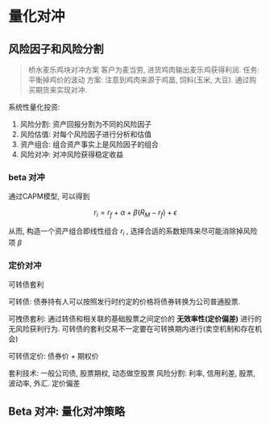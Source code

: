 # 量化对冲

## 风险因子和风险分割

> 桥水麦乐鸡块对冲方案
> 客户为麦当劳, 进货鸡肉输出麦乐鸡获得利润. 
> 任务: 平衡掉鸡价的波动
> 方案: 注意到鸡肉来源于鸡苗, 饲料(玉米, 大豆). 通过购买期货来实现对冲.

系统性量化投资:
1.  风险分割: 资产回报分割为不同的风险因子
2.  风险估值: 对每个风险因子进行分析和估值
3.  资产组合: 组合资产事实上是风险因子的组合
4.  风险对冲: 对冲风险获得稳定收益

### beta 对冲

通过CAPM模型, 可以得到

$$
r_i = r_f  +\alpha + \beta (R_M - r_f) +\epsilon
$$

从而, 构造一个资产组合即线性组合 $r_i$ , 选择合适的系数矩阵来尽可能消除掉风险项 $\beta$ 

### 定价对冲

可转债套利

可转债: 债券持有人可以按照发行时约定的价格将债券转换为公司普通股票.

可拽债套利: 通过转债和相关联的基础股票之间定价的 **无效率性(定价偏差)** 进行的无风险获利行为. 可转债的套利交易不一定要在可转换期内进行(卖空机制和存在机会)

可转债定价: 债券价 + 期权价

套利技术: 一般公司债, 股票期权, 动态做空股票
风险分割: 利率, 信用利差, 股票, 波动率, 外汇. 定价偏差

## Beta 对冲: 量化对冲策略

